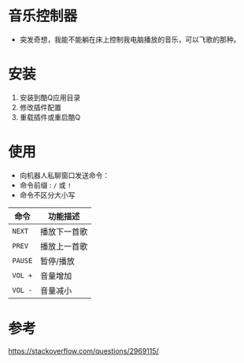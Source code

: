 ﻿# 音乐控制器

- 突发奇想，我能不能躺在床上控制我电脑播放的音乐，可以飞歌的那种。

# 安装

1. 安装到酷Q应用目录
1. 修改插件配置
1. 重载插件或重启酷Q

# 使用

- 向机器人私聊窗口发送命令：
- 命令前缀 : `/` 或 `!`
- 命令不区分大小写

|  命令   | 功能描述     |
|---------|--------------|
| `NEXT`  | 播放下一首歌 |
| `PREV`  | 播放上一首歌 |
| `PAUSE` | 暂停/播放    |
| `VOL +` | 音量增加    |
| `VOL -` | 音量减小    |



# 参考

https://stackoverflow.com/questions/2969115/
